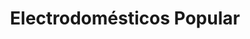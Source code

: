 ---
title: "Electrodomésticos Popular"
url: /tegucigalpa/electrodomesticos-popular/
shop: general
---
